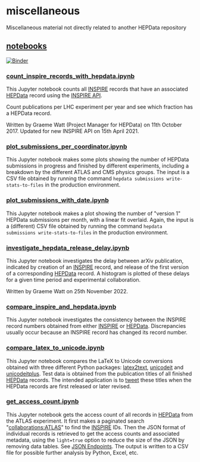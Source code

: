 # miscellaneous
Miscellaneous material not directly related to another HEPData repository

## [notebooks](notebooks)

[![Binder](https://mybinder.org/badge.svg)](https://mybinder.org/v2/gh/HEPData/miscellaneous/main?filepath=notebooks)

### [count_inspire_records_with_hepdata.ipynb](notebooks/count_inspire_records_with_hepdata.ipynb)

This Jupyter notebook counts all [INSPIRE](https://inspirehep.net) records
that have an associated [HEPData](https://www.hepdata.net) record using the
[INSPIRE API](https://github.com/inspirehep/rest-api-doc).

Count publications per LHC experiment per year and see which fraction
has a HEPData record.

Written by Graeme Watt (Project Manager for HEPData) on 11th October 2017.
Updated for new INSPIRE API on 15th April 2021.

### [plot_submissions_per_coordinator.ipynb](notebooks/plot_submissions_per_coordinator.ipynb)

This Jupyter notebook makes some plots showing the number of HEPData
submissions in progress and finished by different experiments, including
a breakdown by the different ATLAS and CMS physics groups.  The input is
a CSV file obtained by running the command
`hepdata submissions write-stats-to-files`
in the production environment.

### [plot_submissions_with_date.ipynb](notebooks/plot_submissions_with_date.ipynb)

This Jupyter notebook makes a plot showing the number of "version 1"
HEPData submissions per month, with a linear fit overlaid.  Again, the
input is a (different) CSV file obtained by running the command
`hepdata submissions write-stats-to-files`
in the production environment.

### [investigate_hepdata_release_delay.ipynb](notebooks/investigate_hepdata_release_delay.ipynb)

This Jupyter notebook investigates the delay between arXiv publication, indicated by creation of
an [INSPIRE](https://inspirehep.net) record, and release of the first version of a corresponding
[HEPData](https://www.hepdata.net) record.  A histogram is plotted of these delays for a given
time period and experimental collaboration.

Written by Graeme Watt on 25th November 2022.

### [compare_inspire_and_hepdata.ipynb](notebooks/compare_inspire_and_hepdata.ipynb)

This Jupyter notebook investigates the consistency between the INSPIRE record numbers obtained from
either [INSPIRE](https://inspirehep.net) or [HEPData](https://www.hepdata.net).  Discrepancies usually
occur because an INSPIRE record has changed its record number.

### [compare_latex_to_unicode.ipynb](notebooks/compare_latex_to_unicode.ipynb)

This Jupyter notebook compares the LaTeX to Unicode conversions obtained with three different Python packages:
[latex2text](https://pylatexenc.readthedocs.io/en/latest/latex2text/),
[unicodeit](https://github.com/svenkreiss/unicodeit) and
[unicodeitplus](https://github.com/HDembinski/unicodeitplus).
Test data is obtained from the publication titles of all finished [HEPData](https://hepdata.net) records.
The intended application is to [tweet](https://twitter.com/HEPData) these titles when the HEPData records
are first released or later revised.

### [get_access_count.ipynb](notebooks/get_access_count.ipynb)

This Jupyter notebook gets the access count of all records in [HEPData](https://www.hepdata.net/) from the
ATLAS experiment.  It first makes a paginated search
"[collaborations:ATLAS](https://www.hepdata.net/search/?q=collaborations%3AATLAS&sort_by=date)"
to find the [INSPIRE](https://inspirehep.net) IDs.  Then the JSON format of individual records is retrieved
to get the access counts and associated metadata, using the `light=true` option to reduce the size of the
JSON by removing data tables.  See [JSON Endpoints](https://www.hepdata.net/formats#json_endpoints).  The output
is written to a CSV file for possible further analysis by Python, Excel, etc.